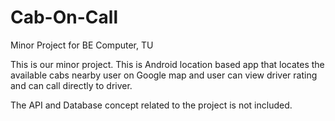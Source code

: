 # Cab-On-Call
Minor Project for BE Computer, TU

This is our minor project. This is Android location based app that locates the available cabs nearby user on Google map and user can view driver rating and can call directly to driver.

The API and Database concept related to the project is not included.
